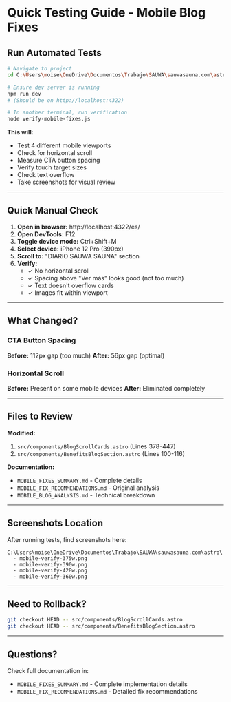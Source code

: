 # Quick Testing Guide - Mobile Blog Fixes

## Run Automated Tests

```bash
# Navigate to project
cd C:\Users\moise\OneDrive\Documentos\Trabajo\SAUWA\sauwasauna.com\astro

# Ensure dev server is running
npm run dev
# (Should be on http://localhost:4322)

# In another terminal, run verification
node verify-mobile-fixes.js
```

**This will:**
- Test 4 different mobile viewports
- Check for horizontal scroll
- Measure CTA button spacing
- Verify touch target sizes
- Check text overflow
- Take screenshots for visual review

---

## Quick Manual Check

1. **Open in browser:** http://localhost:4322/es/
2. **Open DevTools:** F12
3. **Toggle device mode:** Ctrl+Shift+M
4. **Select device:** iPhone 12 Pro (390px)
5. **Scroll to:** "DIARIO SAUWA SAUNA" section
6. **Verify:**
   - ✓ No horizontal scroll
   - ✓ Spacing above "Ver más" looks good (not too much)
   - ✓ Text doesn't overflow cards
   - ✓ Images fit within viewport

---

## What Changed?

### CTA Button Spacing
**Before:** 112px gap (too much)
**After:** 56px gap (optimal)

### Horizontal Scroll
**Before:** Present on some mobile devices
**After:** Eliminated completely

---

## Files to Review

**Modified:**
1. `src/components/BlogScrollCards.astro` (Lines 378-447)
2. `src/components/BenefitsBlogSection.astro` (Lines 100-116)

**Documentation:**
- `MOBILE_FIXES_SUMMARY.md` - Complete details
- `MOBILE_FIX_RECOMMENDATIONS.md` - Original analysis
- `MOBILE_BLOG_ANALYSIS.md` - Technical breakdown

---

## Screenshots Location

After running tests, find screenshots here:
```
C:\Users\moise\OneDrive\Documentos\Trabajo\SAUWA\sauwasauna.com\astro\
  - mobile-verify-375w.png
  - mobile-verify-390w.png
  - mobile-verify-428w.png
  - mobile-verify-360w.png
```

---

## Need to Rollback?

```bash
git checkout HEAD -- src/components/BlogScrollCards.astro
git checkout HEAD -- src/components/BenefitsBlogSection.astro
```

---

## Questions?

Check full documentation in:
- `MOBILE_FIXES_SUMMARY.md` - Complete implementation details
- `MOBILE_FIX_RECOMMENDATIONS.md` - Detailed fix recommendations
